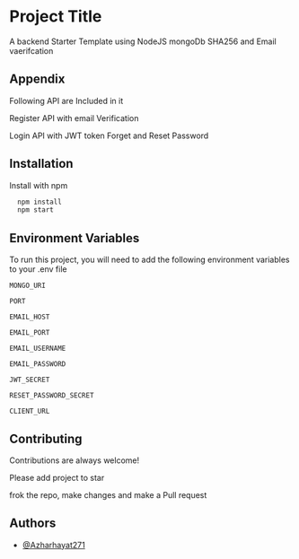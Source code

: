 
# Project Title

A backend Starter Template using NodeJS mongoDb SHA256 and Email vaerifcation 


## Appendix

Following API are Included in it

Register API with email Verification 

Login API with JWT token
Forget and Reset Password

## Installation

Install with npm

```bash
  npm install 
  npm start
```
    
## Environment Variables

To run this project, you will need to add the following environment variables to your .env file

`MONGO_URI`

`PORT`

`EMAIL_HOST`

`EMAIL_PORT`

`EMAIL_USERNAME`

`EMAIL_PASSWORD`

`JWT_SECRET`

`RESET_PASSWORD_SECRET`

`CLIENT_URL`





## Contributing

Contributions are always welcome!

Please add project to star 

frok the repo, make changes and make a Pull request

## Authors

- [@Azharhayat271](https://www.github.com/azharhayat271)

